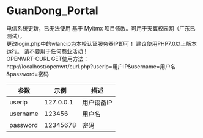 # GuanDong_Portal

电信系统更新，已无法使用
基于 Myitmx 项目修改。可用于天翼校园网（广东已测试），</br>
更改login.php中的wlancip为本校认证服务器IP即可！
建议使用PHP7.0以上版本运行。
请不要用于任何商业活动！</br>
OPENWRT-CURL GET使用方法：</br>
http://localhost/openwrt/curl.php?userip=用户IP&username=用户名&password=密码

<table>
<thead>
<tr>
<th>参数</th>
<th>示例</th>
<th>描述</th>
</tr>
</thead>
<tbody>
<tr>
<td>userip</td>
<td>127.0.0.1</td>
<td>用户设备IP</td>
</tr>
<tr>
<td>username</td>
<td>123456</td>
<td>用户名</td>
</tr>
<tr>
<td>password</td>
<td>12345678</td>
<td>密码</td>
</tr>
</tbody>
</table>
